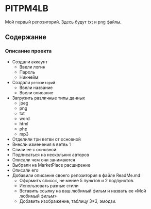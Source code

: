 # PITPM4LB
Мой первый репозиторий. Здесь будут txt и png файлы.
## Содержание
### Описание проекта
- Создали аккаунт
    - Ввели логин
    - Пароль
    - Никнейм 
- Создали `репозиторий`
    - Ввели название
    - Ввели описание
- Загрузить различные типы данных
    - jpeg
    - png
    - txt
    - word
    - html
    - php
    - mp3
- Отделили три ветви от основной
- Внесли изменения в ветвь 1
- Слили ее с основной
- Подписаться на нескольких авторов
- Описали чем они занимаются
- Выбрали на MarketPlace расширение
- Описали его
- Добавили описание своего репозитория в файле ReadMe.md
    - Оформить список, не менее 5 пунктов и 2 подпунктов.
    - Использовать разные стили
    - Вставить ссылку на ваш любимый фильм и назвать ее «Мой любимый фильм»
    - Добавить изображение, таблицу 3*3, эмодзи.
